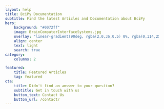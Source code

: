 ```yaml
---
layout: help
title: BciPy Documentation
subtitle: Find the latest Articles and Documentation about BciPy
hero:
    background: "#0072ff"
    image: BrainComputerInterfaceSystems.jpg
    overlay: "linear-gradient(90deg, rgba(2,0,36,0.5) 0%, rgba(0,114,255,0.5) 100%, rgba(0,212,255,0.5) 100%)"
    align: center
    text: light
    search: true
category:
    columns: 2

featured:
    title: Featured Articles
    tag: featured
cta:
    title: Didn't find an answer to your question?
    subtitle: Get in touch with us
    button_text: Contact Us   
    button_url: /contact/      
---
```

